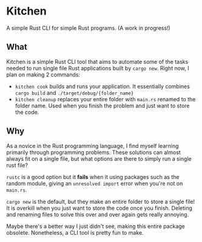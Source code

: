 # Kitchen

A simple Rust CLI for simple Rust programs. (A work in progress!)

## What

Kitchen is a simple Rust CLI tool that aims to automate some of the tasks needed to run single file Rust applications built by `cargo new`. Right now, I plan on making 2 commands:

- `kitchen cook` builds and runs your application. It essentially combines `cargo build` and `./target/debug/{folder_name}`
- `kitchen cleanup` replaces your entire folder with `main.rs` renamed to the folder name. Used when you finish the problem and just want to store the code. 


## Why

As a novice in the Rust programming language, I find myself learning primarily through programming problems. These solutions can almost always fit on a single file, but what options are there to simply run a single rust file? 

`rustc` is a good option but it **fails** when it using packages such as the random module, giving an `unresolved import` error when you're not on `main.rs`.

`cargo new` is the default, but they make an entire folder to store a single file! It is overkill when you just want to store the code once you finish. Deleting and renaming files to solve this over and over again gets really annoying.

Maybe there's a better way I just didn't see, making this entire package obsolete. Nonetheless, a CLI tool is pretty fun to make.

